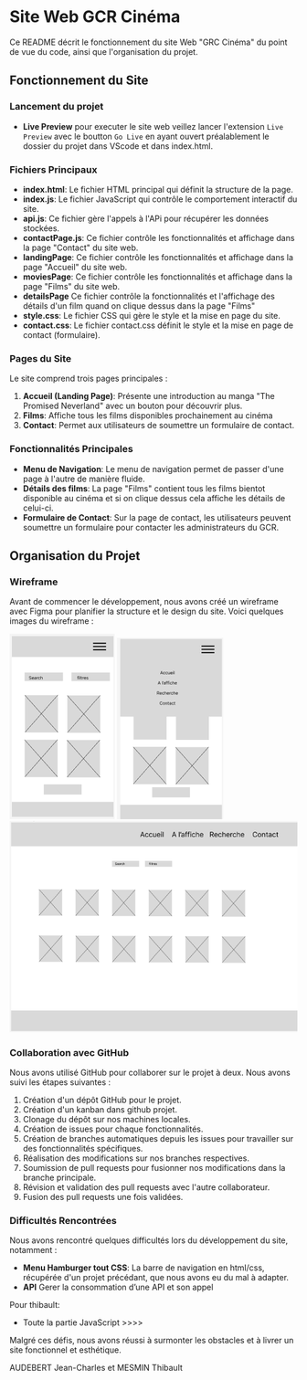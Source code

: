 # Site Web GCR Cinéma

Ce README décrit le fonctionnement du site Web "GRC Cinéma" du point de vue du code, ainsi que l'organisation du projet.

## Fonctionnement du Site

### Lancement du projet

- **Live Preview** pour executer le site web veillez lancer l'extension `Live Preview` avec le boutton `Go Live` en ayant ouvert préalablement le dossier du projet dans VScode et dans index.html.

### Fichiers Principaux

- **index.html**: Le fichier HTML principal qui définit la structure de la page.
- **index.js**: Le fichier JavaScript qui contrôle le comportement interactif du site.
- **api.js**: Ce fichier gère l'appels à l'APi pour récupérer les données stockées.
- **contactPage.js**: Ce fichier contrôle les fonctionnalités et affichage dans la page "Contact" du site web.
- **landingPage**: Ce fichier contrôle les fonctionnalités et affichage dans la page "Accueil" du site web.
- **moviesPage**: Ce fichier contrôle les fonctionnalités et affichage dans la page "Films" du site web.
- **detailsPage** Ce fichier contrôle la fonctionnalités et l'affichage des détails d'un film quand on clique dessus dans la page "Films"
- **style.css**: Le fichier CSS qui gère le style et la mise en page du site.
- **contact.css**: Le fichier contact.css définit le style et la mise en page de contact (formulaire).

### Pages du Site

Le site comprend trois pages principales :

1. **Accueil (Landing Page)**: Présente une introduction au manga "The Promised Neverland" avec un bouton pour découvrir plus.
2. **Films**: Affiche tous les films disponibles prochainement au cinéma
3. **Contact**: Permet aux utilisateurs de soumettre un formulaire de contact.

### Fonctionnalités Principales

- **Menu de Navigation**: Le menu de navigation permet de passer d'une page à l'autre de manière fluide.
- **Détails des films**: La page "Films" contient tous les films bientot disponible au cinéma et si on clique dessus cela affiche les détails de celui-ci.
- **Formulaire de Contact**: Sur la page de contact, les utilisateurs peuvent soumettre un formulaire pour contacter les administrateurs du GCR.

## Organisation du Projet

### Wireframe

Avant de commencer le développement, nous avons créé un wireframe avec Figma pour planifier la structure et le design du site. Voici quelques images du wireframe :

![](./ressources/01.webp) ![](./ressources/02.webp) ![](./ressources/03.webp)

### Collaboration avec GitHub

Nous avons utilisé GitHub pour collaborer sur le projet à deux. Nous avons suivi les étapes suivantes :

1. Création d'un dépôt GitHub pour le projet.
2. Création d'un kanban dans github projet.
3. Clonage du dépôt sur nos machines locales.
4. Création de issues pour chaque fonctionnalités.
5. Création de branches automatiques depuis les issues pour travailler sur des fonctionnalités spécifiques.
6. Réalisation des modifications sur nos branches respectives.
7. Soumission de pull requests pour fusionner nos modifications dans la branche principale.
8. Révision et validation des pull requests avec l'autre collaborateur.
9. Fusion des pull requests une fois validées.

### Difficultés Rencontrées

Nous avons rencontré quelques difficultés lors du développement du site, notamment :

- **Menu Hamburger tout CSS**: La barre de navigation en html/css, récupérée d'un projet précédant, que nous avons eu du mal à adapter.
- **API** Gerer la consommation d’une API et son appel

Pour thibault:

- Toute la partie JavaScript >>>>

Malgré ces défis, nous avons réussi à surmonter les obstacles et à livrer un site fonctionnel et esthétique.

AUDEBERT Jean-Charles et MESMIN Thibault

